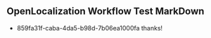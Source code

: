 ## OpenLocalization Workflow Test MarkDown
* 859fa31f-caba-4da5-b98d-7b06ea1000fa thanks!

<!--HONumber=Aug16_HO2-->


